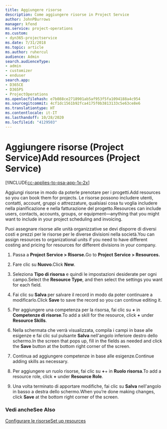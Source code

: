 ```yaml
---
title: Aggiungere risorse
description: Come aggiungere risorse in Project Service
author: JohnPBurrows
manager: kfend
ms.service: project-operations
ms.custom:
- dyn365-projectservice
ms.date: 7/31/2018
ms.topic: article
ms.author: ruhercul
audience: Admin
search.audienceType:
- admin
- customizer
- enduser
search.app:
- D365CE
- D365PS
- ProjectOperations
ms.openlocfilehash: e7b088ce2718901ab5af953f5fa1094188a4c954
ms.sourcegitcommit: 4cf1dc1561b92fca4175f0b3813133c5e63ce8e6
ms.translationtype: HT
ms.contentlocale: it-IT
ms.lasthandoff: 10/28/2020
ms.locfileid: "4129503"
---
```

# <a name="add-resources-project-service"></a><span data-ttu-id="fa884-103">Aggiungere risorse (Project Service)</span><span class="sxs-lookup"><span data-stu-id="fa884-103">Add resources (Project Service)</span></span>

[!INCLUDE[cc-applies-to-psa-app-1x-2x](../includes/cc-applies-to-psa-app-1x-2x.md)]

<span data-ttu-id="fa884-104">Aggiungi risorse in modo da poterle prenotare per i progetti.</span><span class="sxs-lookup"><span data-stu-id="fa884-104">Add resources so you can book them for projects.</span></span> <span data-ttu-id="fa884-105">Le risorse possono includere utenti, contatti, account, gruppi o attrezzature, qualsiasi cosa tu voglia includere nella pianificazione e nella fatturazione del progetto.</span><span class="sxs-lookup"><span data-stu-id="fa884-105">Resources can include users, contacts, accounts, groups, or equipment—anything that you might want to include in your project scheduling and invoicing.</span></span>  
  
<span data-ttu-id="fa884-106">Puoi assegnare risorse alle unità organizzative se devi disporre di diversi costi e prezzi per le risorse per le diverse divisioni nella società.</span><span class="sxs-lookup"><span data-stu-id="fa884-106">You can assign resources to organizational units if you need to have different costing and pricing for resources for different divisions in your company.</span></span>  
  
1.  <span data-ttu-id="fa884-107">Passa a **Project Service > Risorse.**</span><span class="sxs-lookup"><span data-stu-id="fa884-107">Go to **Project Service > Resources.**</span></span>  
  
2.  <span data-ttu-id="fa884-108">Fare clic su **Nuovo**.</span><span class="sxs-lookup"><span data-stu-id="fa884-108">Click **New**.</span></span>  
  
3.  <span data-ttu-id="fa884-109">Seleziona **Tipo di risorsa** e quindi le impostazioni desiderate per ogni campo.</span><span class="sxs-lookup"><span data-stu-id="fa884-109">Select the **Resource Type**, and then select the settings you want for each field.</span></span>  
  
4.  <span data-ttu-id="fa884-110">Fai clic su **Salva** per salvare il record in modo da poter continuare a modificarlo.</span><span class="sxs-lookup"><span data-stu-id="fa884-110">Click **Save** to save the record so you can continue editing it.</span></span>  
  
5.  <span data-ttu-id="fa884-111">Per aggiungere una competenza per la risorsa, fai clic su **+** in **Competenze di risorse**.</span><span class="sxs-lookup"><span data-stu-id="fa884-111">To add a skill for the resource, click **+** under **Resource Skills**.</span></span>  
  
6.  <span data-ttu-id="fa884-112">Nella schermata che verrà visualizzata, compila i campi in base alle esigenze e fai clic sul pulsante **Salva** nell'angolo inferiore destro dello schermo.</span><span class="sxs-lookup"><span data-stu-id="fa884-112">In the screen that pops up, fill in the fields as needed and click the **Save** button at the bottom right corner of the screen.</span></span>  
  
7.  <span data-ttu-id="fa884-113">Continua ad aggiungere competenze in base alle esigenze.</span><span class="sxs-lookup"><span data-stu-id="fa884-113">Continue adding skills as necessary.</span></span>  
  
8.  <span data-ttu-id="fa884-114">Per aggiungere un ruolo risorse, fai clic su **+**+ in **Ruolo risorsa**.</span><span class="sxs-lookup"><span data-stu-id="fa884-114">To add a resource role, click **+** under **Resource Role**.</span></span>  
  
9. <span data-ttu-id="fa884-115">Una volta terminato di apportare modifiche, fai clic su **Salva** nell'angolo in basso a destra dello schermo.</span><span class="sxs-lookup"><span data-stu-id="fa884-115">When you’re done making changes, click **Save** at the bottom right corner of the screen.</span></span>  
  
### <a name="see-also"></a><span data-ttu-id="fa884-116">Vedi anche</span><span class="sxs-lookup"><span data-stu-id="fa884-116">See Also</span></span>  
 [<span data-ttu-id="fa884-117">Configurare le risorse</span><span class="sxs-lookup"><span data-stu-id="fa884-117">Set up resources</span></span>](../psa/set-up-resources.md)
